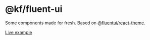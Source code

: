 # @kf/fluent-ui

Some components made for fresh. Based on [@fluentui/react-theme](https://www.npmjs.com/package/@fluentui/react-theme).

[Live example](https://xuhui-kf-fluentui-64.deno.dev/)
